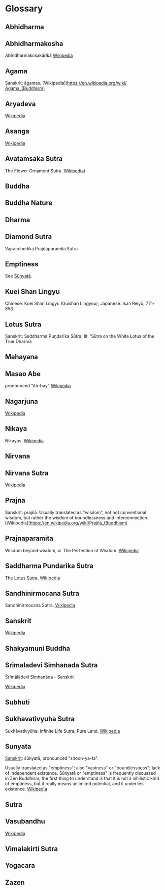 # Glossary

## Abhidharma

## Abhidharmakosha

Abhidharmakośakārikā
[Wikipedia](https://en.wikipedia.org/wiki/Abhidharmakośakārikā)

## Agama

Sanskrit: āgamas. [Wikipedia](https://en.wikipedia.org/wiki/Āgama_(Buddhism)

## Aryadeva

[Wikipedia](https://en.wikipedia.org/wiki/Aryadeva)

## Asanga

[Wikipedia](https://en.wikipedia.org/wiki/Asanga)

## Avatamsaka Sutra

The Flower Ornament Sutra. [Wikipedia](https://en.wikipedia.org/wiki/Avatamsaka_Sutra))

## Buddha

## Buddha Nature



## Dharma


## Diamond Sutra

Vajracchedikā Prajñāpāramitā Sūtra

## Emptiness

See [Śūnyatā](glossary#sunyata).

## Kuei Shan Lingyu

Chinese: Kuei Shan Lingyu (Guishan Lingyou); Japanese: Isan Reiyū; 771-853.

## Lotus Sutra

Sanskrit: Saddharma Puṇḍarīka Sūtra, lit. 'Sūtra on the White Lotus of the True Dharma

## Mahayana

## Masao Abe

pronounced "Ah-bay"
[Wikipedia](https://en.wikipedia.org/wiki/Masao_Abe)

## Nagarjuna

[Wikipedia](https://en.wikipedia.org/wiki/Nagarjuna)

## Nikaya
Nikāyas. [Wikipedia](https://en.wikipedia.org/wiki/Nikāya)

## Nirvana


## Nirvana Sutra

[Wikipedia](glossary#nirvana-sutra)

## Prajna

Sanskrit: prajñā. Usually translated as "wisdom", not not conventional wisdom, but rather the wisdom of boundlessness and interconnection. [Wikipedia](https://en.wikipedia.org/wiki/Prajñā_(Buddhism)

## Prajnaparamita

Wisdom beyond wisdom, or The Perfection of Wisdom.
[Wikipedia](https://en.wikipedia.org/wiki/Prajnaparamita)

## Saddharma Pundarika Sutra

The Lotus Sutra. [Wikipedia](https://en.wikipedia.org/wiki/Lotus_Sutra)

## Sandhinirmocana Sutra

Sandhinirmocana Sutra. [Wikipedia](https://en.wikipedia.org/wiki/Sandhinirmocana_Sutra)

## Sanskrit

[Wikipedia](https://en.wikipedia.org/wiki/Sanskrit)

## Shakyamuni Buddha



## Srimaladevi Simhanada Sutra

Śrīmālādevī Siṃhanāda - Sanskrit

[Wikipedia](https://en.wikipedia.org/wiki/Śrīmālādevī_Siṃhanāda_Sūtra)

## Subhuti


## Sukhavativyuha Sutra

Sukhāvatīvyūha: Infinite Life Sutra; Pure Land. [Wikipedia](https://en.wikipedia.org/wiki/Longer_Sukhāvatīvyūha_Sūtra)

## Sunyata

[Sanskrit](#sanskrit): śūnyatā, pronounced "shoon-ya-ta".

Usually translated as "emptiness"; also "vastness" or "boundlessness"; lack of independent existence. Sūnyatā or "emptiness" is frequently discussed in Zen Buddhism; the first thing to understand is that it is not a nihilistic kind of emptiness, but it really means unlimited potential, and it underlies existence. [Wikipedia](https://en.wikipedia.org/wiki/Śūnyatā)

## Sutra

## Vasubandhu

[Wikipedia](https://en.wikipedia.org/wiki/Vasubandhu)

## Vimalakirti Sutra

## Yogacara

## Zazen

